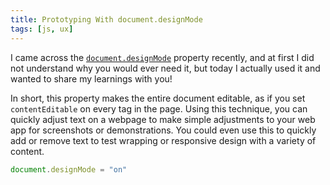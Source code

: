 ```yaml
---
title: Prototyping With document.designMode
tags: [js, ux]
---
```


I came across the
[`document.designMode`](https://developer.mozilla.org/en-US/docs/Web/API/Document/designMode)
property recently, and at first I did not understand why you would ever need it,
but today I actually used it and wanted to share my learnings with you!

In short, this property makes the entire document editable, as if you set
`contentEditable` on every tag in the page. Using this technique, you can
quickly adjust text on a webpage to make simple adjustments to your web app for
screenshots or demonstrations. You could even use this to quickly add or remove
text to test wrapping or responsive design with a variety of content.

```javascript
document.designMode = "on"
```

